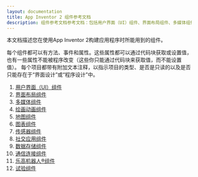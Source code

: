 ```yaml
---
layout: documentation
title: App Inventor 2 组件参考文档
description: 组件参考文档参考文档：包括用户界面（UI）组件、界面布局组件、多媒体组件、绘画动画组件、地图组件、图表组件、传感器组件、社交应用组件、数据存储组件、通信连接组件、乐高机器人®组件、试验组件。
---
```


本文档描述您在使用App Inventor 2构建应用程序时所能用到的组件。

每个组件都可以有方法、事件和属性。这些属性都可以通过代码块获取或设置值，也有一些属性不能被程序改变（这些你只能通过代码块来获取值，而不能设置值）。 每个项目都带有附加文本注释，以指示项目的类型、是否是只读的以及是否只能存在于“界面设计”或“程序设计”中。

1. <i class="mdi mdi-math-compass" style="font-size: 18px;"></i>[用户界面（UI）组件](userinterface.html)
1. <i class="mdi mdi-view-split-horizontal" style="font-size: 18px;"></i>[界面布局组件](layout.html)
1. <i class="mdi mdi-movie-open-outline" style="font-size: 18px;"></i>[多媒体组件](media.html)
1. <i class="mdi mdi-draw" style="font-size: 18px;"></i>[绘画动画组件](animation.html)
1. <i class="mdi mdi-map-outline" style="font-size: 18px;"></i>[地图组件](maps.html)
1. <i class="mdi mdi-chart-line" style="font-size: 18px;"></i>[图表组件](charts.html)
1. <i class="mdi mdi-memory" style="font-size: 18px;"></i>[传感器组件](sensors.html)
1. <i class="mdi mdi-share-variant-outline" style="font-size: 18px;"></i>[社交应用组件](social.html)
1. <i class="mdi mdi-database" style="font-size: 18px;"></i>[数据存储组件](storage.html)
1. <i class="mdi mdi-access-point" style="font-size: 18px;"></i>[通信连接组件](connectivity.html)
1. <i class="mdi mdi-toy-brick-outline" style="font-size: 18px;"></i>[乐高机器人®组件](legomindstorms.html)
1. <i class="mdi mdi-bug-outline" style="font-size: 18px;"></i>[试验组件](experimental.html)
